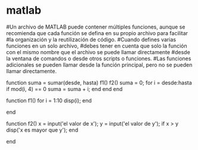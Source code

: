 # matlab
#Un archivo de MATLAB puede contener múltiples funciones, aunque se recomienda que cada función se defina en su propio archivo para facilitar
#la organización y la reutilización de código.
#Cuando defines varias funciones en un solo archivo, 
#debes tener en cuenta que solo la función con el mismo nombre que el archivo se puede llamar directamente
#desde la ventana de comandos o desde otros scripts o funciones. 
#Las funciones adicionales se pueden llamar desde la función principal, pero no se pueden llamar directamente.


function suma = sumar(desde, hasta)
f1()
f2()
suma = 0;
for i = desde:hasta
    if mod(i, 4) == 0
        suma = suma + i;
    end
end
end

function f1()
for i = 1:10
    disp(i);
end

end

function f2()
x = input('el valor de x');
y = input('el valor de y');
if x > y
    disp('x es mayor que y');
end

end
